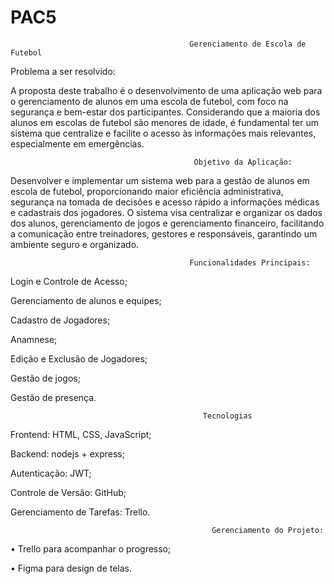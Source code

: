 # PAC5

                                            
                                            Gerenciamento de Escola de Futebol
Problema a ser resolvido:

A proposta deste trabalho é o desenvolvimento de uma aplicação web para o gerenciamento de alunos em uma escola de futebol, com foco na segurança e bem-estar dos participantes. Considerando que a maioria dos alunos em escolas de futebol são menores de idade, é fundamental ter um sistema que centralize e facilite o acesso às informações mais relevantes, especialmente em emergências. 

                                             Objetivo da Aplicação:

Desenvolver e implementar um sistema web para a gestão de alunos em escola de futebol, proporcionando maior eficiência administrativa, segurança na tomada de decisões e acesso rápido a informações médicas e cadastrais dos jogadores. O sistema visa centralizar e organizar os dados dos alunos, gerenciamento de jogos e gerenciamento financeiro, facilitando a comunicação entre treinadores, gestores e responsáveis, garantindo um ambiente seguro e organizado.

                                            Funcionalidades Principais:
Login e Controle de Acesso;

Gerenciamento de alunos e equipes;

Cadastro de Jogadores;

Anamnese;

Edição e Exclusão de Jogadores;

Gestão de jogos;

Gestão de presença.

                                               Tecnologias

  
Frontend: HTML, CSS, JavaScript;

Backend: nodejs + express;

Autenticação: JWT;

Controle de Versão: GitHub;

Gerenciamento de Tarefas: Trello.


                                                 Gerenciamento do Projeto:

•	Trello para acompanhar o progresso;

•	Figma para design de telas.





